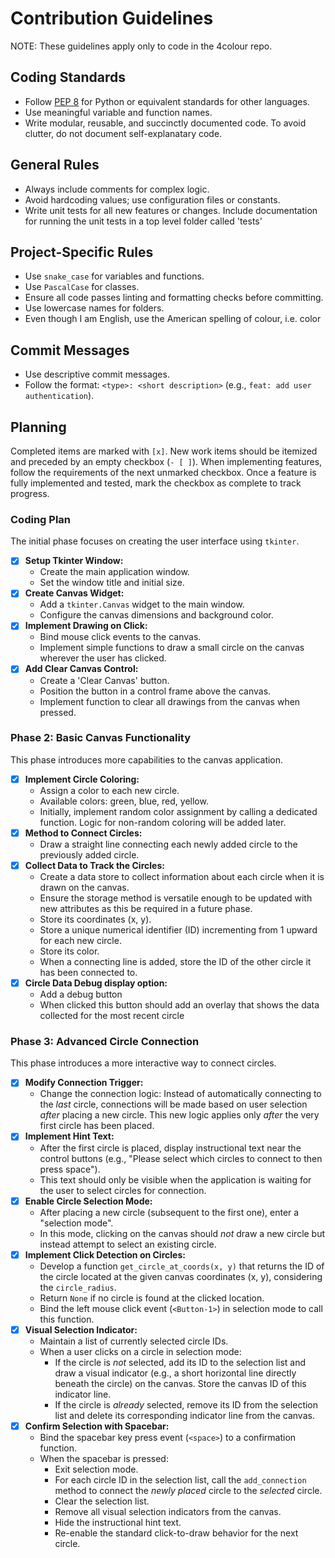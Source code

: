# Contribution Guidelines

NOTE: These guidelines apply only to code in the 4colour repo.

## Coding Standards
- Follow [PEP 8](https://peps.python.org/pep-0008/) for Python or equivalent standards for other languages.
- Use meaningful variable and function names.
- Write modular, reusable, and succinctly documented code. To avoid clutter, do not document self-explanatary code.

## General Rules
- Always include comments for complex logic.
- Avoid hardcoding values; use configuration files or constants.
- Write unit tests for all new features or changes. Include documentation for running the unit tests in a top level folder called 'tests'

## Project-Specific Rules
- Use `snake_case` for variables and functions.
- Use `PascalCase` for classes.
- Ensure all code passes linting and formatting checks before committing.
- Use lowercase names for folders.
- Even though I am English, use the American spelling of colour, i.e. color

## Commit Messages
- Use descriptive commit messages.
- Follow the format: `<type>: <short description>` (e.g., `feat: add user authentication`).

## Planning

Completed items are marked with `[x]`. New work items should be itemized and preceded by an empty checkbox (`- [ ]`). When implementing features, follow the requirements of the next unmarked checkbox. Once a feature is fully implemented and tested, mark the checkbox as complete to track progress.

### Coding Plan

The initial phase focuses on creating the user interface using `tkinter`.

- [x] **Setup Tkinter Window:**
    *   Create the main application window.
    *   Set the window title and initial size.
- [x] **Create Canvas Widget:**
    *   Add a `tkinter.Canvas` widget to the main window.
    *   Configure the canvas dimensions and background color.
- [x] **Implement Drawing on Click:**
    *   Bind mouse click events to the canvas.
    *   Implement simple functions to draw a small circle on the canvas wherever the user has clicked.
- [x] **Add Clear Canvas Control:**
    *   Create a 'Clear Canvas' button.
    *   Position the button in a control frame above the canvas.
    *   Implement function to clear all drawings from the canvas when pressed.

### Phase 2: Basic Canvas Functionality

This phase introduces more capabilities to the canvas application.

- [x] **Implement Circle Coloring:**
    *   Assign a color to each new circle.
    *   Available colors: green, blue, red, yellow.
    *   Initially, implement random color assignment by calling a dedicated function. Logic for non-random coloring will be added later.
- [x] **Method to Connect Circles:**
    *   Draw a straight line connecting each newly added circle to the previously added circle.
- [x] **Collect Data to Track the Circles:**
    *   Create a data store to collect information about each circle when it is drawn on the canvas.
    *   Ensure the storage method is versatile enough to be updated with new attributes as this be required in a future phase.
    *   Store its coordinates (x, y).
    *   Store a unique numerical identifier (ID) incrementing from 1 upward for each new circle.
    *   Store its color.
    *   When a connecting line is added, store the ID of the other circle it has been connected to.
- [x] **Circle Data Debug display option:**
    *   Add a debug button
    *   When clicked this button should add an overlay that shows the data collected for the most recent circle

### Phase 3: Advanced Circle Connection

This phase introduces a more interactive way to connect circles.

- [x] **Modify Connection Trigger:**
    *   Change the connection logic: Instead of automatically connecting to the *last* circle, connections will be made based on user selection *after* placing a new circle. This new logic applies only *after* the very first circle has been placed.
- [x] **Implement Hint Text:**
    *   After the first circle is placed, display instructional text near the control buttons (e.g., "Please select which circles to connect to then press space").
    *   This text should only be visible when the application is waiting for the user to select circles for connection.
- [x] **Enable Circle Selection Mode:**
    *   After placing a new circle (subsequent to the first one), enter a "selection mode".
    *   In this mode, clicking on the canvas should *not* draw a new circle but instead attempt to select an existing circle.
- [x] **Implement Click Detection on Circles:**
    *   Develop a function `get_circle_at_coords(x, y)` that returns the ID of the circle located at the given canvas coordinates (x, y), considering the `circle_radius`.
    *   Return `None` if no circle is found at the clicked location.
    *   Bind the left mouse click event (`<Button-1>`) in selection mode to call this function.
- [x] **Visual Selection Indicator:**
    *   Maintain a list of currently selected circle IDs.
    *   When a user clicks on a circle in selection mode:
        *   If the circle is *not* selected, add its ID to the selection list and draw a visual indicator (e.g., a short horizontal line directly beneath the circle) on the canvas. Store the canvas ID of this indicator line.
        *   If the circle is *already* selected, remove its ID from the selection list and delete its corresponding indicator line from the canvas.
- [x] **Confirm Selection with Spacebar:**
    *   Bind the spacebar key press event (`<space>`) to a confirmation function.
    *   When the spacebar is pressed:
        *   Exit selection mode.
        *   For each circle ID in the selection list, call the `add_connection` method to connect the *newly placed* circle to the *selected* circle.
        *   Clear the selection list.
        *   Remove all visual selection indicators from the canvas.
        *   Hide the instructional hint text.
        *   Re-enable the standard click-to-draw behavior for the next circle.
